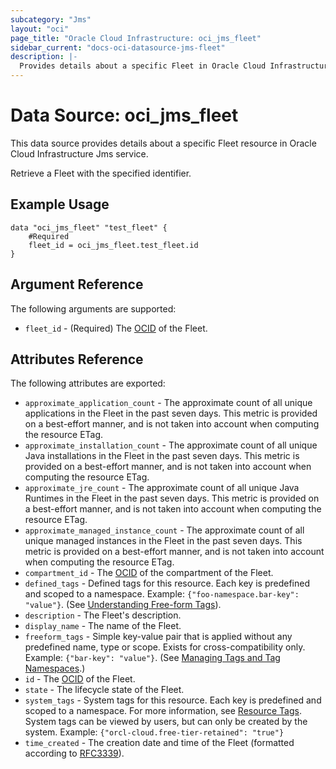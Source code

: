 ```yaml
---
subcategory: "Jms"
layout: "oci"
page_title: "Oracle Cloud Infrastructure: oci_jms_fleet"
sidebar_current: "docs-oci-datasource-jms-fleet"
description: |-
  Provides details about a specific Fleet in Oracle Cloud Infrastructure Jms service
---
```


# Data Source: oci_jms_fleet
This data source provides details about a specific Fleet resource in Oracle Cloud Infrastructure Jms service.

Retrieve a Fleet with the specified identifier.

## Example Usage

```hcl
data "oci_jms_fleet" "test_fleet" {
	#Required
	fleet_id = oci_jms_fleet.test_fleet.id
}
```

## Argument Reference

The following arguments are supported:

* `fleet_id` - (Required) The [OCID](https://docs.cloud.oracle.com/iaas/Content/General/Concepts/identifiers.htm) of the Fleet.


## Attributes Reference

The following attributes are exported:

* `approximate_application_count` - The approximate count of all unique applications in the Fleet in the past seven days. This metric is provided on a best-effort manner, and is not taken into account when computing the resource ETag. 
* `approximate_installation_count` - The approximate count of all unique Java installations in the Fleet in the past seven days. This metric is provided on a best-effort manner, and is not taken into account when computing the resource ETag. 
* `approximate_jre_count` - The approximate count of all unique Java Runtimes in the Fleet in the past seven days. This metric is provided on a best-effort manner, and is not taken into account when computing the resource ETag. 
* `approximate_managed_instance_count` - The approximate count of all unique managed instances in the Fleet in the past seven days. This metric is provided on a best-effort manner, and is not taken into account when computing the resource ETag. 
* `compartment_id` - The [OCID](https://docs.cloud.oracle.com/iaas/Content/General/Concepts/identifiers.htm) of the compartment of the Fleet. 
* `defined_tags` - Defined tags for this resource. Each key is predefined and scoped to a namespace. Example: `{"foo-namespace.bar-key": "value"}`. (See [Understanding Free-form Tags](https://docs.cloud.oracle.com/iaas/Content/Tagging/Tasks/managingtagsandtagnamespaces.htm)). 
* `description` - The Fleet's description.
* `display_name` - The name of the Fleet.
* `freeform_tags` - Simple key-value pair that is applied without any predefined name, type or scope. Exists for cross-compatibility only. Example: `{"bar-key": "value"}`. (See [Managing Tags and Tag Namespaces](https://docs.cloud.oracle.com/iaas/Content/Tagging/Concepts/understandingfreeformtags.htm).) 
* `id` - The [OCID](https://docs.cloud.oracle.com/iaas/Content/General/Concepts/identifiers.htm) of the Fleet.
* `state` - The lifecycle state of the Fleet.
* `system_tags` - System tags for this resource. Each key is predefined and scoped to a namespace. For more information, see [Resource Tags](https://docs.cloud.oracle.com/iaas/Content/General/Concepts/resourcetags.htm). System tags can be viewed by users, but can only be created by the system.  Example: `{"orcl-cloud.free-tier-retained": "true"}` 
* `time_created` - The creation date and time of the Fleet (formatted according to [RFC3339](https://datatracker.ietf.org/doc/html/rfc3339)). 

